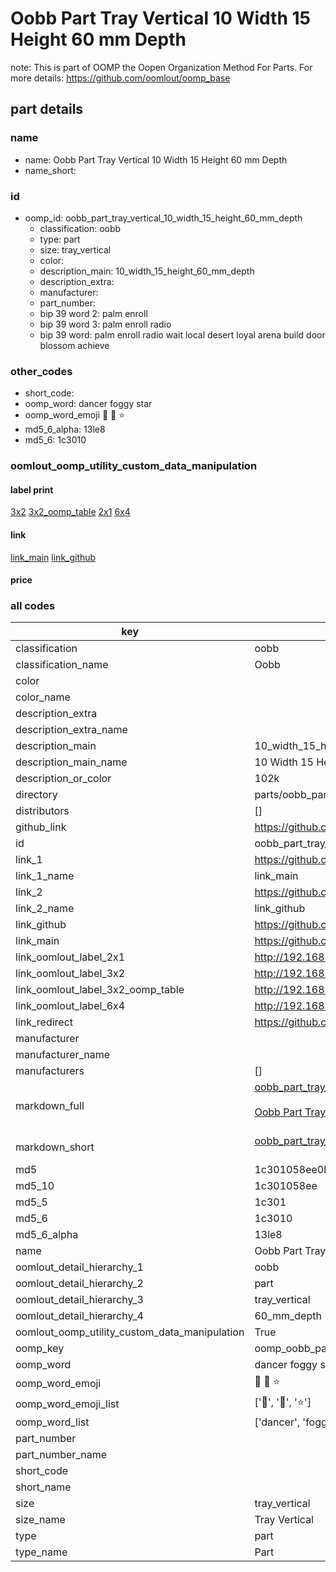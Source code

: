 # Oobb Part Tray Vertical 10 Width 15 Height 60 mm Depth  

note: This is part of OOMP the Oopen Organization Method For Parts. For more details: https://github.com/oomlout/oomp_base

##  part details
  







### name
* name: Oobb Part Tray Vertical 10 Width 15 Height 60 mm Depth
* name_short: 
### id
* oomp_id: oobb_part_tray_vertical_10_width_15_height_60_mm_depth
  * classification: oobb
  * type: part
  * size: tray_vertical
  * color: 
  * description_main: 10_width_15_height_60_mm_depth
  * description_extra: 
  * manufacturer: 
  * part_number: 
  * bip 39 word 2: palm enroll
  * bip 39 word 3: palm enroll radio
  * bip 39 word: palm enroll radio wait local desert loyal arena build door blossom achieve

### other_codes
* short_code: 
* oomp_word: dancer foggy star
* oomp_word_emoji :dancer: :foggy: :star:
* md5_6_alpha: 13le8
* md5_6: 1c3010






### oomlout_oomp_utility_custom_data_manipulation
#### label print
[3x2](http://192.168.1.245:1112/?label=oomp%2013le8)
[3x2_oomp_table](http://192.168.1.108:1112/?label=oomp%2013le8)
[2x1](http://192.168.1.242:1112/?label=oomp%2013le8)
[6x4](http://192.168.1.55:1112/?label=oomp%2013le8)    

#### link

[link_main](https://github.com/oomlout/oomlout_oomp_version_1_messy/tree/main/parts/oobb_part_tray_vertical_10_width_15_height_60_mm_depth) [link_github](https://github.com/oomlout/oomlout_oomp_version_1_messy/tree/main/parts/oobb_part_tray_vertical_10_width_15_height_60_mm_depth)                             

#### price







### all codes 
| key | value |  
| --- | --- |  
| classification | oobb |  
| classification_name | Oobb |  
| color |  |  
| color_name |  |  
| description_extra |  |  
| description_extra_name |  |  
| description_main | 10_width_15_height_60_mm_depth |  
| description_main_name | 10 Width 15 Height 60 mm Depth |  
| description_or_color | 102k |  
| directory | parts/oobb_part_tray_vertical_10_width_15_height_60_mm_depth |  
| distributors | [] |  
| github_link | https://github.com/oomlout/oomlout_oomp_part_src/tree/main/parts/oobb_part_tray_vertical_10_width_15_height_60_mm_depth |  
| id | oobb_part_tray_vertical_10_width_15_height_60_mm_depth |  
| link_1 | https://github.com/oomlout/oomlout_oomp_version_1_messy/tree/main/parts/oobb_part_tray_vertical_10_width_15_height_60_mm_depth |  
| link_1_name | link_main |  
| link_2 | https://github.com/oomlout/oomlout_oomp_version_1_messy/tree/main/parts/oobb_part_tray_vertical_10_width_15_height_60_mm_depth |  
| link_2_name | link_github |  
| link_github | https://github.com/oomlout/oomlout_oomp_version_1_messy/tree/main/parts/oobb_part_tray_vertical_10_width_15_height_60_mm_depth |  
| link_main | https://github.com/oomlout/oomlout_oomp_version_1_messy/tree/main/parts/oobb_part_tray_vertical_10_width_15_height_60_mm_depth |  
| link_oomlout_label_2x1 | http://192.168.1.242:1112/?label=oomp%2013le8 |  
| link_oomlout_label_3x2 | http://192.168.1.245:1112/?label=oomp%2013le8 |  
| link_oomlout_label_3x2_oomp_table | http://192.168.1.108:1112/?label=oomp%2013le8 |  
| link_oomlout_label_6x4 | http://192.168.1.55:1112/?label=oomp%2013le8 |  
| link_redirect | https://github.com/oomlout/oomlout_oomp_version_1_messy/tree/main/parts/oobb_part_tray_vertical_10_width_15_height_60_mm_depth |  
| manufacturer |  |  
| manufacturer_name |  |  
| manufacturers | [] |  
| markdown_full | [oobb_part_tray_vertical_10_width_15_height_60_mm_depth](none)<br>[](none)<br>[Oobb Part Tray Vertical 10 Width 15 Height 60 Mm Depth](none)<br><br> |  
| markdown_short | [oobb_part_tray_vertical_10_width_15_height_60_mm_depth](none)<br><br> |  
| md5 | 1c301058ee0b7090eec1af676192ccfa |  
| md5_10 | 1c301058ee |  
| md5_5 | 1c301 |  
| md5_6 | 1c3010 |  
| md5_6_alpha | 13le8 |  
| name | Oobb Part Tray Vertical 10 Width 15 Height 60 mm Depth |  
| oomlout_detail_hierarchy_1 | oobb |  
| oomlout_detail_hierarchy_2 | part |  
| oomlout_detail_hierarchy_3 | tray_vertical |  
| oomlout_detail_hierarchy_4 | 60_mm_depth |  
| oomlout_oomp_utility_custom_data_manipulation | True |  
| oomp_key | oomp_oobb_part_tray_vertical_10_width_15_height_60_mm_depth |  
| oomp_word | dancer foggy star |  
| oomp_word_emoji | :dancer: :foggy: :star: |  
| oomp_word_emoji_list | [':dancer:', ':foggy:', ':star:'] |  
| oomp_word_list | ['dancer', 'foggy', 'star'] |  
| part_number |  |  
| part_number_name |  |  
| short_code |  |  
| short_name |  |  
| size | tray_vertical |  
| size_name | Tray Vertical |  
| type | part |  
| type_name | Part |  
